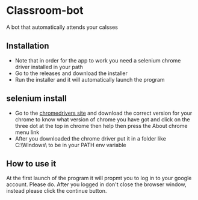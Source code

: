 # Classroom-bot
 A bot that automatically attends your calsses
## Installation
- Note that in order for the app to work you need a selenium chrome driver installed in your path
- Go to the releases and download the installer
- Run the installer and it will automatically launch the program
## selenium install
- Go to the [chromedrivers site](https://sites.google.com/a/chromium.org/chromedriver/downloads) and download the correct version for your chrome
  to know what version of chrome you have got and click on the three dot at the top in chrome then help then press the About chrome menu link
- After you downloaded the chrome driver put it in a folder like C:\Windows\ to be in your PATH env variable
## How to use it
 At the first launch of the program it will propmt you to log in to your google account. Please do. After you logged in don't close
 the browser window, instead please click the continue button.
